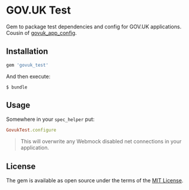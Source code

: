 # GOV.UK Test

Gem to package test dependencies and config for GOV.UK applications. Cousin of [govuk_app_config](https://github.com/alphagov/govuk_app_config).

## Installation

```ruby
gem 'govuk_test'
```

And then execute:

    $ bundle

## Usage

Somewhere in your `spec_helper` put:

```rb
GovukTest.configure
```

>This will overwrite any Webmock disabled net connections in your application.

## License

The gem is available as open source under the terms of the [MIT License](https://opensource.org/licenses/MIT).
